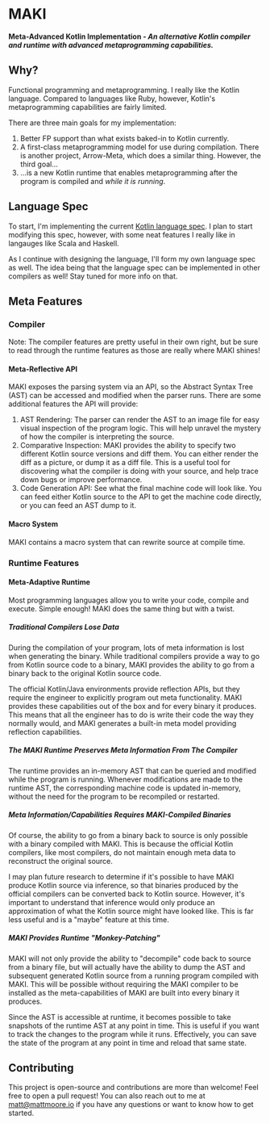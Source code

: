 # MAKI

**Meta-Advanced Kotlin Implementation - _An alternative Kotlin compiler and runtime with advanced metaprogramming capabilities._**

## Why?

Functional programming and metaprogramming. I really like the Kotlin language. Compared to languages like Ruby, however, Kotlin's metaprogramming capabilities are fairly limited.

There are three main goals for my implementation:

1. Better FP support than what exists baked-in to Kotlin currently.
1. A first-class metaprogramming model for use during compilation. There is another project, Arrow-Meta, which does a similar thing. However, the third goal...
1. ...is a new Kotlin runtime that enables metaprogramming after the program is compiled and *while it is running*.

## Language Spec

To start, I'm implementing the current [Kotlin language spec](https://github.com/Kotlin/kotlin-spec). I plan to start modifying this spec, however, with some neat features I really like in langauges like Scala and Haskell.

As I continue with designing the language, I'll form my own language spec as well. The idea being that the language spec can be implemented in other compilers as well! Stay tuned for more info on that.

## Meta Features

### Compiler

Note: The compiler features are pretty useful in their own right, but be sure to read through the runtime features as those are really where MAKI shines!

#### Meta-Reflective API

MAKI exposes the parsing system via an API, so the Abstract Syntax Tree (AST) can be accessed and modified when the parser runs. There are some additional features the API will provide:

1. AST Rendering: The parser can render the AST to an image file for easy visual inspection of the program logic. This will help unravel the mystery of how the compiler is interpreting the source.
1. Comparative Inspection: MAKI provides the ability to specify two different Kotlin source versions and diff them. You can either render the diff as a picture, or dump it as a diff file. This is a useful tool for discovering what the compiler is doing with your source, and help trace down bugs or improve performance.
1. Code Generation API: See what the final machine code will look like. You can feed either Kotlin source to the API to get the machine code directly, or you can feed an AST dump to it.

#### Macro System

MAKI contains a macro system that can rewrite source at compile time.

### Runtime Features

#### Meta-Adaptive Runtime

Most programming languages allow you to write your code, compile and execute. Simple enough! MAKI does the same thing but with a twist.

##### Traditional Compilers Lose Data

During the compilation of your program, lots of meta information is lost when generating the binary. While traditional compilers provide a way to go from Kotlin source code to a binary, MAKI provides the ability to go from a binary back to the original Kotlin source code.

The official Kotlin/Java environments provide reflection APIs, but they require the engineer to explicitly program out meta functionality. MAKI provides these capabilities out of the box and for every binary it produces. This means that all the engineer has to do is write their code the way they normally would, and MAKI generates a built-in meta model providing reflection capabilities.

##### The MAKI Runtime Preserves Meta Information From The Compiler

The runtime provides an in-memory AST that can be queried and modified while the program is running. Whenever modifications are made to the runtime AST, the corresponding machine code is updated in-memory, without the need for the program to be recompiled or restarted.

##### Meta Information/Capabilities Requires MAKI-Compiled Binaries

Of course, the ability to go from a binary back to source is only possible with a binary compiled with MAKI. This is because the official Kotlin compilers, like most compilers, do not maintain enough meta data to reconstruct the original source.

I may plan future research to determine if it's possible to have MAKI produce Kotlin source via inference, so that binaries produced by the official compilers can be converted back to Kotlin source. However, it's important to understand that inference would only produce an approximation of what the Kotlin source might have looked like. This is far less useful and is a "maybe" feature at this time.

##### MAKI Provides Runtime "Monkey-Patching"

MAKI will not only provide the ability to "decompile" code back to source from a binary file, but will actually have the ability to dump the AST and subsequent generated Kotlin source from a running program compiled with MAKI. This will be possible without requiring the MAKI compiler to be installed as the meta-capabilities of MAKI are built into every binary it produces.

Since the AST is accessible at runtime, it becomes possible to take snapshots of the runtime AST at any point in time. This is useful if you want to track the changes to the program while it runs. Effectively, you can save the state of the program at any point in time and reload that same state.

## Contributing

This project is open-source and contributions are more than welcome! Feel free to open a pull request! You can also reach out to me at matt@mattmoore.io if you have any questions or want to know how to get started.
